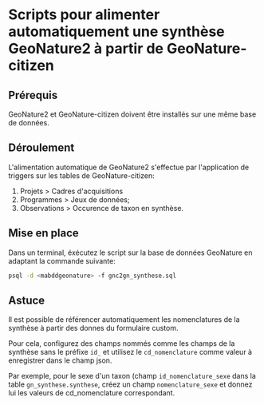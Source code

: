 # Scripts pour alimenter automatiquement une synthèse GeoNature2 à partir de GeoNature-citizen

## Prérequis

GeoNature2 et GeoNature-citizen doivent être installés sur une même base de données.

## Déroulement

L'alimentation automatique de GeoNature2 s'effectue par l'application de triggers sur les tables de GeoNature-citizen:

1. Projets > Cadres d'acquisitions
2. Programmes > Jeux de données;
3. Observations > Occurence de taxon en synthèse.

## Mise en place

Dans un terminal, éxécutez le script sur la base de données GeoNature en adaptant la commande suivante:

```bash
psql -d <mabddgeonature> -f gnc2gn_synthese.sql
```

## Astuce

Il est possible de référencer automatiquement les nomenclatures de la synthèse à partir des donnes du formulaire custom.

Pour cela, configurez des champs nommés comme les champs de la synthèse sans le préfixe `id_` et utilisez
le `cd_nomenclature` comme valeur à enregistrer dans le champ json.

Par exemple, pour le sexe d'un taxon (champ `id_nomenclature_sexe` dans la table `gn_synthese.synthese`, créez un
champ `nomenclature_sexe` et donnez lui les valeurs de cd_nomenclature correspondant.


